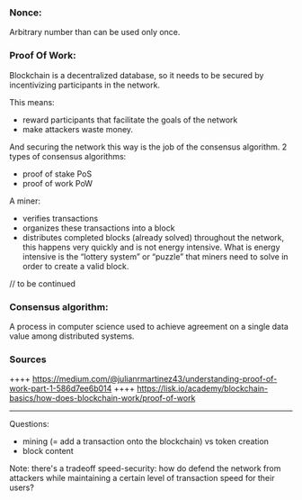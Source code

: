 ### Nonce:
Arbitrary number than can be used only once.

### Proof Of Work:
Blockchain is a decentralized database, so it needs to be secured by incentivizing participants in the network.

This means:
- reward participants that facilitate the goals of the network
- make attackers waste money. 

And securing the network this way is the job of the consensus algorithm. 
2 types of consensus algorithms:
- proof of stake PoS
- proof of work PoW  

A miner:  
- verifies transactions 
- organizes these transactions into a block
- distributes completed blocks (already solved) throughout the network, this happens very quickly and is not energy intensive. What is energy intensive is the “lottery system” or “puzzle” that miners need to solve in order to create a valid block.

// to be continued

### Consensus algorithm: 
A process in computer science used to achieve agreement on a single data value among distributed systems.

### Sources
++++ https://medium.com/@julianrmartinez43/understanding-proof-of-work-part-1-586d7ee6b014
++++ https://lisk.io/academy/blockchain-basics/how-does-blockchain-work/proof-of-work 


------- 

Questions:
- mining (= add a transaction onto the blockchain) vs token creation
- block content

Note: there's a tradeoff speed-security: how do defend the network from attackers while maintaining a certain level of transaction speed for their users?  
